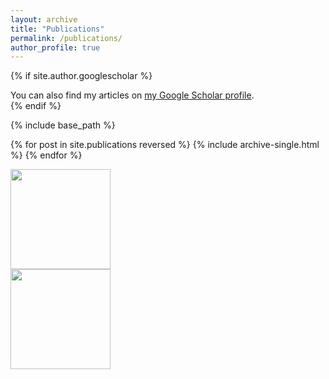 ```yaml
---
layout: archive
title: "Publications"
permalink: /publications/
author_profile: true
---
```


{% if site.author.googlescholar %}
  <div class="wordwrap">You can also find my articles on <a href="{{site.author.googlescholar}}">my Google Scholar profile</a>.</div>
{% endif %}

{% include base_path %}

{% for post in site.publications reversed %}
  {% include archive-single.html %}
{% endfor %}

<tr onmouseout="par2net_stop()" onmouseover="par2net_start()">
    <td style="padding:20px;width:25%;vertical-align:middle">
      <div class="one">
        <div class="two" id='par2net_image'>
          <img src='images/par2net_t.jpg' width="160"></div>
        <img src='images/par2net_m.jpg' width="160">
      </div>
      <script type="text/javascript">
        function par2net_start() {
          document.getElementById('par2net_image').style.opacity = "1";
        }

        function par2net_stop() {
          document.getElementById('par2net_image').style.opacity = "0";
        }
        par2net_stop()
      </script>
    </td>
    <td style="padding:20px;width:75%;vertical-align:middle">
        <papertitle>PAR<sup>2</sup>Net: End-to-end Panoramic Image Reflection Removal</papertitle>
      </a>
      <br>
      <strong>Yuchen Hong</strong>, Qian Zheng, Lingran Zhao, Xudong Jiang, Alex C. Kot, Boxin Shi
      <br>
      <em>TPAMI</em>, 2023
      <br>
      <a href="https://ieeexplore.ieee.org/abstract/document/10153662/">[paper]</a> <a href="paper/pami23_supp.pdf">[supp]</a> [code] [dataset]
      <p></p>
      <p>This paper proposes the <em>first end-to-end panoramic image reflection removal framework</em>, aiming at reliving the content ambiguity between reflection and transmission scenes.</p>
    </td>
  </tr>
